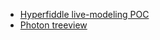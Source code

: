 - [Hyperfiddle live-modeling POC](https://hyperfiddle.notion.site/Hyperfiddle-live-modeling-POC-3bdef327be3a425c867814c7d8919fe9)
- [Photon treeview](https://hyperfiddle.notion.site/Photon-treeview-4664bff9bd5b4e7897a1dddf641c344c)